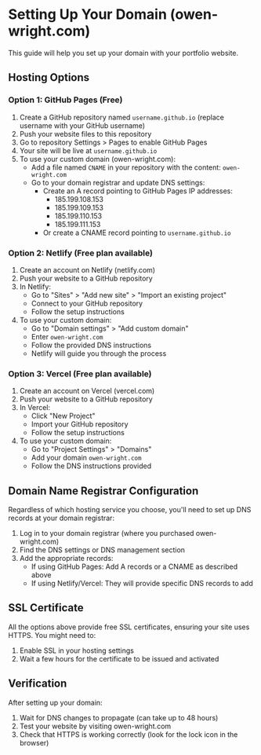 # Setting Up Your Domain (owen-wright.com)

This guide will help you set up your domain with your portfolio website.

## Hosting Options

### Option 1: GitHub Pages (Free)

1. Create a GitHub repository named `username.github.io` (replace username with your GitHub username)
2. Push your website files to this repository
3. Go to repository Settings > Pages to enable GitHub Pages
4. Your site will be live at `username.github.io`
5. To use your custom domain (owen-wright.com):
   - Add a file named `CNAME` in your repository with the content: `owen-wright.com`
   - Go to your domain registrar and update DNS settings:
     - Create an A record pointing to GitHub Pages IP addresses:
       - 185.199.108.153
       - 185.199.109.153
       - 185.199.110.153
       - 185.199.111.153
     - Or create a CNAME record pointing to `username.github.io`

### Option 2: Netlify (Free plan available)

1. Create an account on Netlify (netlify.com)
2. Push your website to a GitHub repository
3. In Netlify:
   - Go to "Sites" > "Add new site" > "Import an existing project"
   - Connect to your GitHub repository
   - Follow the setup instructions
4. To use your custom domain:
   - Go to "Domain settings" > "Add custom domain"
   - Enter `owen-wright.com`
   - Follow the provided DNS instructions
   - Netlify will guide you through the process

### Option 3: Vercel (Free plan available)

1. Create an account on Vercel (vercel.com)
2. Push your website to a GitHub repository
3. In Vercel:
   - Click "New Project"
   - Import your GitHub repository
   - Follow the setup instructions
4. To use your custom domain:
   - Go to "Project Settings" > "Domains"
   - Add your domain `owen-wright.com`
   - Follow the DNS instructions provided

## Domain Name Registrar Configuration

Regardless of which hosting service you choose, you'll need to set up DNS records at your domain registrar:

1. Log in to your domain registrar (where you purchased owen-wright.com)
2. Find the DNS settings or DNS management section
3. Add the appropriate records:
   - If using GitHub Pages: Add A records or a CNAME as described above
   - If using Netlify/Vercel: They will provide specific DNS records to add

## SSL Certificate

All the options above provide free SSL certificates, ensuring your site uses HTTPS. You might need to:

1. Enable SSL in your hosting settings
2. Wait a few hours for the certificate to be issued and activated

## Verification

After setting up your domain:

1. Wait for DNS changes to propagate (can take up to 48 hours)
2. Test your website by visiting owen-wright.com
3. Check that HTTPS is working correctly (look for the lock icon in the browser)